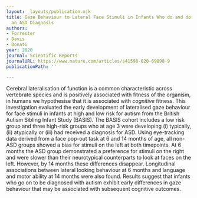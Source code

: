 ```yaml
---
layout: _layouts/publication.njk
title: Gaze Behaviour to Lateral Face Stimuli in Infants Who do and do not Receive
  an ASD Diagnosis
authors:
- Forrester
- Davis
- Donati
year: 2020
journal: Scientific Reports
journalURL: https://www.nature.com/articles/s41598-020-69898-9
publicationPath: ''

---
```

Cerebral lateralisation of function is a common characteristic across vertebrate species and is positively associated with fitness of the organism, in humans we hypothesise that it is associated with _cognitive_ fitness. This investigation evaluated the early development of lateralised gaze behaviour for face stimuli in infants at high and low risk for autism from the British Autism Sibling Infant Study (BASIS). The BASIS cohort includes a low risk group and three high-risk groups who at age 3 were developing (i) typically, (ii) atypically or (iii) had received a diagnosis for ASD. Using eye-tracking data derived from a face pop-out task at 6 and 14 months of age, all non-ASD groups showed a bias for stimuli on the left at both timepoints. At 6 months the ASD group demonstrated a preference for stimuli on the right and were slower than their neurotypical counterparts to look at faces on the left. However, by 14 months these differences disappear. Longitudinal associations between lateral looking behaviour at 6 months and language and motor ability at 14 months were also found. Results suggest that infants who go on to be diagnosed with autism exhibit early differences in gaze behaviour that may be associated with subsequent cognitive outcomes.